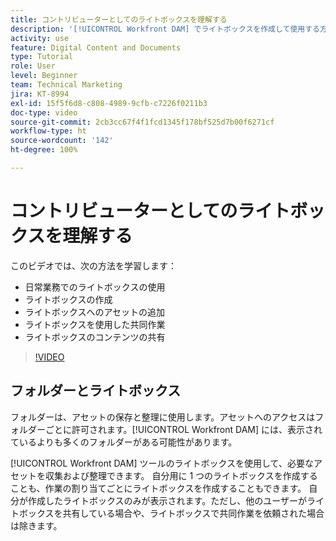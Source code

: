 ```yaml
---
title: コントリビューターとしてのライトボックスを理解する
description: '[!UICONTROL Workfront DAM] でライトボックスを作成して使用する方法を説明します。 '
activity: use
feature: Digital Content and Documents
type: Tutorial
role: User
level: Beginner
team: Technical Marketing
jira: KT-8994
exl-id: 15f5f6d8-c808-4989-9cfb-c7226f0211b3
doc-type: video
source-git-commit: 2cb3cc67f4f1fcd1345f178bf525d7b00f6271cf
workflow-type: ht
source-wordcount: '142'
ht-degree: 100%

---
```


# コントリビューターとしてのライトボックスを理解する

このビデオでは、次の方法を学習します：

* 日常業務でのライトボックスの使用
* ライトボックスの作成
* ライトボックスへのアセットの追加
* ライトボックスを使用した共同作業
* ライトボックスのコンテンツの共有

>[!VIDEO](https://video.tv.adobe.com/v/335254/?quality=12&learn=on)

## フォルダーとライトボックス

フォルダーは、アセットの保存と整理に使用します。アセットへのアクセスはフォルダーごとに許可されます。[!UICONTROL Workfront DAM] には、表示されているよりも多くのフォルダーがある可能性があります。

[!UICONTROL Workfront DAM] ツールのライトボックスを使用して、必要なアセットを収集および整理できます。 自分用に 1 つのライトボックスを作成することも、作業の割り当てごとにライトボックスを作成することもできます。 自分が作成したライトボックスのみが表示されます。ただし、他のユーザーがライトボックスを共有している場合や、ライトボックスで共同作業を依頼された場合は除きます。
